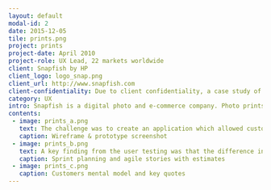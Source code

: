 ```yaml
---
layout: default
modal-id: 2
date: 2015-12-05
tile: prints.png
project: prints
project-date: April 2010
project-role: UX Lead, 22 markets worldwide
client: Snapfish by HP
client_logo: logo_snap.png
client_url: http://www.snapfish.com
client-confidentiality: Due to client confidentiality, a case study of this project is only available on request.
category: UX
intro: Snapfish is a digital photo and e-commerce company. Photo prints are amongst the biggest sellers with 60% of customers ordering more than 40 prints.
contents:
 - image: prints_a.png
   text: The challenge was to create an application which allowed customers to create, edit and review large quantities of prints before entering the checkout flow. 
   caption: Wireframe & prototype screenshot
 - image: prints_b.png
   text: A key finding from the user testing was that the difference in print ratios between digital and film photo formats is an unfamiliar and confusing topic. So we designed the application to automatically select the correct print size for the photos uploaded , the application does the thinking for the customer. We also mapped the customers mental model of purchasing prints and aligned the purchase flow to match their behavior pattern of "select > act > proof > buy”.
   caption: Sprint planning and agile stories with estimates
 - image: prints_c.png
   caption: Customers mental model and key quotes
---
```

